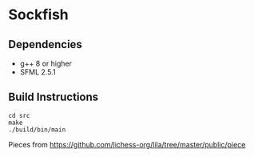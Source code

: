# Sockfish

## Dependencies
- g++ 8 or higher
- SFML 2.5.1

## Build Instructions
```
cd src
make
./build/bin/main
```

Pieces from https://github.com/lichess-org/lila/tree/master/public/piece